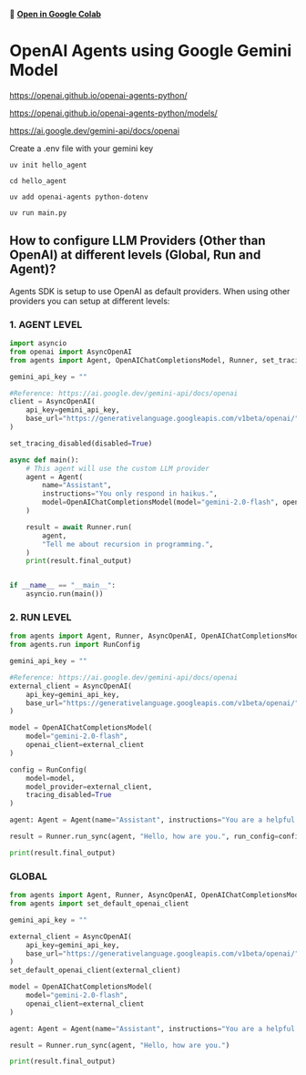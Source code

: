 🚀 **[Open in Google Colab](https://colab.research.google.com/drive/1T3JPcpC7B7_ASDFLifLwwDH0Ikgc68Am?usp=sharing)**
# OpenAI Agents using Google Gemini Model

https://openai.github.io/openai-agents-python/

https://openai.github.io/openai-agents-python/models/

https://ai.google.dev/gemini-api/docs/openai


Create a .env file with your gemini key
    
    
    uv init hello_agent

    cd hello_agent

    uv add openai-agents python-dotenv

    uv run main.py

## How to configure LLM Providers (Other than OpenAI) at different levels (Global, Run and Agent)?

Agents SDK is setup to use OpenAI as default providers. When using other providers you can setup at different levels:

### 1. AGENT LEVEL

```python
import asyncio
from openai import AsyncOpenAI
from agents import Agent, OpenAIChatCompletionsModel, Runner, set_tracing_disabled

gemini_api_key = ""

#Reference: https://ai.google.dev/gemini-api/docs/openai
client = AsyncOpenAI(
    api_key=gemini_api_key,
    base_url="https://generativelanguage.googleapis.com/v1beta/openai/",
)

set_tracing_disabled(disabled=True)

async def main():
    # This agent will use the custom LLM provider
    agent = Agent(
        name="Assistant",
        instructions="You only respond in haikus.",
        model=OpenAIChatCompletionsModel(model="gemini-2.0-flash", openai_client=client),
    )

    result = await Runner.run(
        agent,
        "Tell me about recursion in programming.",
    )
    print(result.final_output)


if __name__ == "__main__":
    asyncio.run(main())
```

### 2. RUN LEVEL

```python
from agents import Agent, Runner, AsyncOpenAI, OpenAIChatCompletionsModel
from agents.run import RunConfig

gemini_api_key = ""

#Reference: https://ai.google.dev/gemini-api/docs/openai
external_client = AsyncOpenAI(
    api_key=gemini_api_key,
    base_url="https://generativelanguage.googleapis.com/v1beta/openai/",
)

model = OpenAIChatCompletionsModel(
    model="gemini-2.0-flash",
    openai_client=external_client
)

config = RunConfig(
    model=model,
    model_provider=external_client,
    tracing_disabled=True
)

agent: Agent = Agent(name="Assistant", instructions="You are a helpful assistant")

result = Runner.run_sync(agent, "Hello, how are you.", run_config=config)

print(result.final_output)
```

### GLOBAL

```python
from agents import Agent, Runner, AsyncOpenAI, OpenAIChatCompletionsModel
from agents import set_default_openai_client

gemini_api_key = ""

external_client = AsyncOpenAI(
    api_key=gemini_api_key,
    base_url="https://generativelanguage.googleapis.com/v1beta/openai/",
)
set_default_openai_client(external_client)

model = OpenAIChatCompletionsModel(
    model="gemini-2.0-flash",
    openai_client=external_client
)

agent: Agent = Agent(name="Assistant", instructions="You are a helpful assistant", model=model)

result = Runner.run_sync(agent, "Hello, how are you.")

print(result.final_output)
```